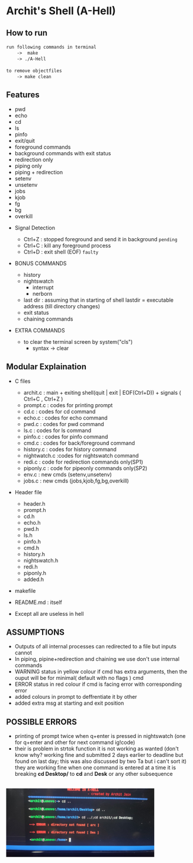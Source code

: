# Archit's Shell (A-Hell)

## How to run
    run following commands in terminal
        ->  make
        -> ./A-Hell

    to remove objectfiles 
        -> make clean

## Features
+ pwd 
+ echo 
+ cd
+ ls
+ pinfo
+ exit/quit
+ foreground commands
+ background commands with exit status
+ redirection only
+ piping only
+ piping + redirection 
+ setenv
+ unsetenv
+ jobs
+ kjob
+ fg
+ bg
+ overkill

- Signal Detection
    * Ctrl+Z  : stopped foreground and send it in background  `pending`
    * Ctrl+C  : kill any foreground process
    * Ctrl+D  : exit shell (EOF)  `faulty`

- BONUS COMMANDS
    + history
    + nightswatch
        + interrupt
        + nerborn
    + last dir : assuming that in starting of shell lastdir = executable address (till directory changes)
    + exit status 
    + chaining commands 

- EXTRA COMMANDS
    + to clear the terminal screen by system("cls")
        * syntax -> clear


## Modular Explaination
+ C files
    + archit.c    : main + exiting shell(quit | exit | EOF(Ctrl+D)) + signals ( Ctrl+C , Ctrl+Z )
    + prompt.c    : codes for printing prompt
    + cd.c        : codes for cd command
    + echo.c      : codes for echo command
    + pwd.c : codes for pwd command
    + ls.c : codes for ls command
    + pinfo.c : codes for pinfo command
    + cmd.c       : codes for back/foreground command 
    + history.c   : codes for history command 
    + nightwatch.c    :codes for nightswatch command
    + redi.c : code for redirection commands only(SP1)
    + piponly.c : code for pipeonly commands only(SP2)
    + env.c     : new cmds (setenv,unsetenv)
    + jobs.c : new cmds (jobs,kjob,fg,bg,overkill)


+ Header file
    + header.h
    + prompt.h
    + cd.h
    + echo.h
    + pwd.h
    + ls.h
    + pinfo.h
    + cmd.h
    + history.h
    + nightswatch.h
    + redi.h
    + piponly.h
    + added.h

+ makefile   

+ README.md  : itself 
* Except all are useless in hell 

## ASSUMPTIONS
+ Outputs of all internal processes can redirected to a file but inputs cannot 
+ In piping, pipine+redirection and chaining we use don't use internal commands
+ WARNING status in yellow colour if cmd has extra arguments, then the ouput will be for minimal( default with no flags ) cmd
+ ERROR status in red colour if cmd is facing error with corresponding error 
+ added colours in prompt to deffrentiate it by other
+ added extra msg at starting and exit position

## POSSIBLE ERRORS
+ printing of prompt twice when q+enter is pressed in nightswatch (one for q+enter and other for next command ig!code)
+ their is problem in strtok function it is not working as wanted (don't know why? working fine and submitted 2 days earlier to deadline but found on last day; this was also discussed by two Ta but i can't sort it) they are working fine when one command is entered at a time it is breaking **cd Desktop/** to **cd** and **Desk** or any other subsequence <br/><br/>
<img src="./sub.jpeg" width="400">
      



